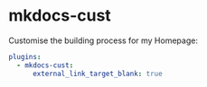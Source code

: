 # mkdocs-cust

Customise the building process for my Homepage:

```yaml
plugins:
  - mkdocs-cust:
      external_link_target_blank: true
```
